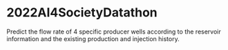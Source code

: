 # 2022AI4SocietyDatathon
Predict the flow rate of 4 specific producer wells according to the reservoir information and the existing production and injection history.
